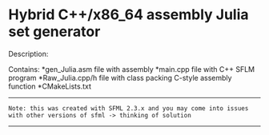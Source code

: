 Hybrid C++/x86_64 assembly Julia set generator
===============================================================================
Description:

   Contains:
        *gen_Julia.asm      file with assembly
        *main.cpp           file with C++ SFLM program
        *Raw_Julia.cpp/h    file with class packing C-style assembly function
        *CMakeLists.txt    

-------------------------------------------------------------------------------        
    Note: this was created with SFML 2.3.x and you may come into issues with other versions of sfml -> thinking of solution
-------------------------------------------------------------------------------
